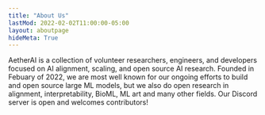 ```yaml
---
title: "About Us"
lastMod: 2022-02-02T11:00:00-05:00
layout: aboutpage
hideMeta: True
---
```


AetherAI is a collection of volunteer researchers, engineers, and developers focused on AI alignment, scaling, and open source AI research. Founded in <date datetime="2022-02">Febuary of 2022</date>, we are most well known for our ongoing efforts to build and open source large ML models, but we also do open research in alignment, interpretability, BioML, ML art and many other fields. Our Discord server is open and welcomes contributors!